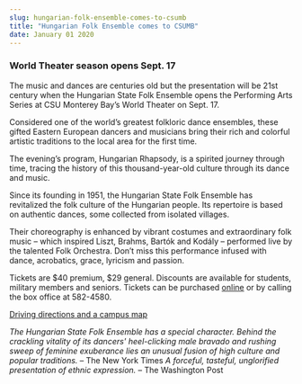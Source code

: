 ```yaml
---
slug: hungarian-folk-ensemble-comes-to-csumb
title: "Hungarian Folk Ensemble comes to CSUMB"
date: January 01 2020
---
```


<h3>World Theater season opens Sept. 17</h3><p>The music and dances are centuries old but the presentation will be 21st century when the Hungarian State Folk Ensemble opens the Performing Arts Series at CSU Monterey Bay’s World Theater on Sept. 17.
</p><p>Considered one of the world’s greatest folkloric dance ensembles, these gifted Eastern European dancers and musicians bring their rich and colorful artistic traditions to the local area for the first time.
</p><p>The evening’s program, Hungarian Rhapsody, is a spirited journey through time, tracing the history of this thousand-year-old culture through its dance and music.
</p><p>Since its founding in 1951, the Hungarian State Folk Ensemble has revitalized the folk culture of the Hungarian people. Its repertoire is based on authentic dances, some collected from isolated villages.
</p><p>Their choreography is enhanced by vibrant costumes and extraordinary folk music – which inspired Liszt, Brahms, Bartók and Kodály – performed live by the talented Folk Orchestra. Don’t miss this performance infused with dance, acrobatics, grace, lyricism and passion.
</p><p>Tickets are $40 premium, $29 general. Discounts are available for students, military members and seniors. Tickets can be purchased <a href="http://csumb.edu/worldtheater">online</a> or by calling the box office at 582-4580.
</p><p><a href="http://csumb.edu/maps">Driving directions and a campus map</a>
</p><p><em>The Hungarian State Folk Ensemble has a special character. Behind the crackling vitality of its dancers' heel-clicking male bravado and rushing sweep of feminine exuberance lies an unusual fusion of high culture and popular traditions.</em> – The New York Times <em>A forceful, tasteful, unglorified presentation of ethnic expression.</em> – The Washington Post
</p>
